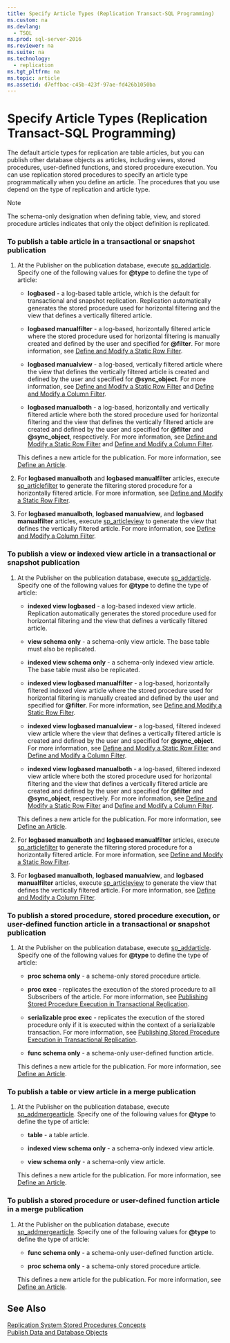 ```yaml
---
title: Specify Article Types (Replication Transact-SQL Programming)
ms.custom: na
ms.devlang: 
  - TSQL
ms.prod: sql-server-2016
ms.reviewer: na
ms.suite: na
ms.technology: 
  - replication
ms.tgt_pltfrm: na
ms.topic: article
ms.assetid: d7effbac-c45b-423f-97ae-fd426b1050ba
---
```

# Specify Article Types (Replication Transact-SQL Programming)
  The default article types for replication are table articles, but you can publish other database objects as articles, including views, stored procedures, user\-defined functions, and stored procedure execution. You can use replication stored procedures to specify an article type programmatically when you define an article. The procedures that you use depend on the type of replication and article type.  
  
> [!NOTE]  
>  The schema\-only designation when defining table, view, and stored procedure articles indicates that only the object definition is replicated.  
  
### To publish a table article in a transactional or snapshot publication  
  
1.  At the Publisher on the publication database, execute [sp\_addarticle](../Topic/sp_addarticle%20\(Transact-SQL\).md). Specify one of the following values for **@type** to define the type of article:  
  
    -   **logbased** \- a log\-based table article, which is the default for transactional and snapshot replication. Replication automatically generates the stored procedure used for horizontal filtering and the view that defines a vertically filtered article.  
  
    -   **logbased manualfilter** \- a log\-based, horizontally filtered article where the stored procedure used for horizontal filtering is manually created and defined by the user and specified for **@filter**. For more information, see [Define and Modify a Static Row Filter](../../Topics\TopicNameContainA/Define-and-Modify-a-Static-Row-Filter.md).  
  
    -   **logbased manualview** \- a log\-based, vertically filtered article where the view that defines the vertically filtered article is created and defined by the user and specified for **@sync\_object**. For more information, see [Define and Modify a Static Row Filter](../../Topics\TopicNameContainA/Define-and-Modify-a-Static-Row-Filter.md) and [Define and Modify a Column Filter](../../Topics\TopicNameContainA/Define-and-Modify-a-Column-Filter.md).  
  
    -   **logbased manualboth** \- a log\-based, horizontally and vertically filtered article where both the stored procedure used for horizontal filtering and the view that defines the vertically filtered article are created and defined by the user and specified for **@filter** and **@sync\_object**, respectively. For more information, see [Define and Modify a Static Row Filter](../../Topics\TopicNameContainA/Define-and-Modify-a-Static-Row-Filter.md) and [Define and Modify a Column Filter](../../Topics\TopicNameContainA/Define-and-Modify-a-Column-Filter.md).  
  
     This defines a new article for the publication. For more information, see [Define an Article](../../Topics\TopicNameNotContainA/Define-an-Article.md).  
  
2.  For **logbased manualboth** and **logbased manualfilter** articles, execute [sp\_articlefilter](../Topic/sp_articlefilter%20\(Transact-SQL\).md) to generate the filtering stored procedure for a horizontally filtered article. For more information, see [Define and Modify a Static Row Filter](../../Topics\TopicNameContainA/Define-and-Modify-a-Static-Row-Filter.md).  
  
3.  For **logbased manualboth**, **logbased manualview**, and **logbased manualfilter** articles, execute [sp\_articleview](../Topic/sp_articleview%20\(Transact-SQL\).md) to generate the view that defines the vertically filtered article. For more information, see [Define and Modify a Column Filter](../../Topics\TopicNameContainA/Define-and-Modify-a-Column-Filter.md).  
  
### To publish a view or indexed view article in a transactional or snapshot publication  
  
1.  At the Publisher on the publication database, execute [sp\_addarticle](../Topic/sp_addarticle%20\(Transact-SQL\).md). Specify one of the following values for **@type** to define the type of article:  
  
    -   **indexed view logbased** \- a log\-based indexed view article. Replication automatically generates the stored procedure used for horizontal filtering and the view that defines a vertically filtered article.  
  
    -   **view schema only** \- a schema\-only view article. The base table must also be replicated.  
  
    -   **indexed view schema only** \- a schema\-only indexed view article. The base table must also be replicated.  
  
    -   **indexed view logbased manualfilter** \- a log\-based, horizontally filtered indexed view article where the stored procedure used for horizontal filtering is manually created and defined by the user and specified for **@filter**. For more information, see [Define and Modify a Static Row Filter](../../Topics\TopicNameContainA/Define-and-Modify-a-Static-Row-Filter.md).  
  
    -   **indexed view logbased manualview** \- a log\-based, filtered indexed view article where the view that defines a vertically filtered article is created and defined by the user and specified for **@sync\_object**. For more information, see [Define and Modify a Static Row Filter](../../Topics\TopicNameContainA/Define-and-Modify-a-Static-Row-Filter.md) and [Define and Modify a Column Filter](../../Topics\TopicNameContainA/Define-and-Modify-a-Column-Filter.md).  
  
    -   **indexed view logbased manualboth** \- a log\-based, filtered indexed view article where both the stored procedure used for horizontal filtering and the view that defines a vertically filtered article are created and defined by the user and specified for **@filter** and **@sync\_object**, respectively. For more information, see [Define and Modify a Static Row Filter](../../Topics\TopicNameContainA/Define-and-Modify-a-Static-Row-Filter.md) and [Define and Modify a Column Filter](../../Topics\TopicNameContainA/Define-and-Modify-a-Column-Filter.md).  
  
     This defines a new article for the publication. For more information, see [Define an Article](../../Topics\TopicNameNotContainA/Define-an-Article.md).  
  
2.  For **logbased manualboth** and **logbased manualfilter** articles, execute [sp\_articlefilter](../Topic/sp_articlefilter%20\(Transact-SQL\).md) to generate the filtering stored procedure for a horizontally filtered article. For more information, see [Define and Modify a Static Row Filter](../../Topics\TopicNameContainA/Define-and-Modify-a-Static-Row-Filter.md).  
  
3.  For **logbased manualboth**, **logbased manualview**, and **logbased manualfilter** articles, execute [sp\_articleview](../Topic/sp_articleview%20\(Transact-SQL\).md) to generate the view that defines the vertically filtered article. For more information, see [Define and Modify a Column Filter](../../Topics\TopicNameContainA/Define-and-Modify-a-Column-Filter.md).  
  
### To publish a stored procedure, stored procedure execution, or user\-defined function article in a transactional or snapshot publication  
  
1.  At the Publisher on the publication database, execute [sp\_addarticle](../Topic/sp_addarticle%20\(Transact-SQL\).md). Specify one of the following values for **@type** to define the type of article:  
  
    -   **proc schema only** \- a schema\-only stored procedure article.  
  
    -   **proc exec** \- replicates the execution of the stored procedure to all Subscribers of the article. For more information, see [Publishing Stored Procedure Execution in Transactional Replication](../../Topics\TopicNameNotContainA/Publishing-Stored-Procedure-Execution-in-Transactional-Replication.md).  
  
    -   **serializable proc exec** \- replicates the execution of the stored procedure only if it is executed within the context of a serializable transaction. For more information, see [Publishing Stored Procedure Execution in Transactional Replication](../../Topics\TopicNameNotContainA/Publishing-Stored-Procedure-Execution-in-Transactional-Replication.md).  
  
    -   **func schema only** \- a schema\-only user\-defined function article.  
  
     This defines a new article for the publication. For more information, see [Define an Article](../../Topics\TopicNameNotContainA/Define-an-Article.md).  
  
### To publish a table or view article in a merge publication  
  
1.  At the Publisher on the publication database, execute [sp\_addmergearticle](../Topic/sp_addmergearticle%20\(Transact-SQL\).md). Specify one of the following values for **@type** to define the type of article:  
  
    -   **table** \- a table article.  
  
    -   **indexed view schema only** \- a schema\-only indexed view article.  
  
    -   **view schema only** \- a schema\-only view article.  
  
     This defines a new article for the publication. For more information, see [Define an Article](../../Topics\TopicNameNotContainA/Define-an-Article.md).  
  
### To publish a stored procedure or user\-defined function article in a merge publication  
  
1.  At the Publisher on the publication database, execute [sp\_addmergearticle](../Topic/sp_addmergearticle%20\(Transact-SQL\).md). Specify one of the following values for **@type** to define the type of article:  
  
    -   **func schema only** \- a schema\-only user\-defined function article.  
  
    -   **proc schema only** \- a schema\-only stored procedure article.  
  
     This defines a new article for the publication. For more information, see [Define an Article](../../Topics\TopicNameNotContainA/Define-an-Article.md).  
  
## See Also  
 [Replication System Stored Procedures Concepts](../Topic/Replication%20System%20Stored%20Procedures%20Concepts.md)   
 [Publish Data and Database Objects](../../Topics\TopicNameNotContainA/Publish-Data-and-Database-Objects.md)  
  
  